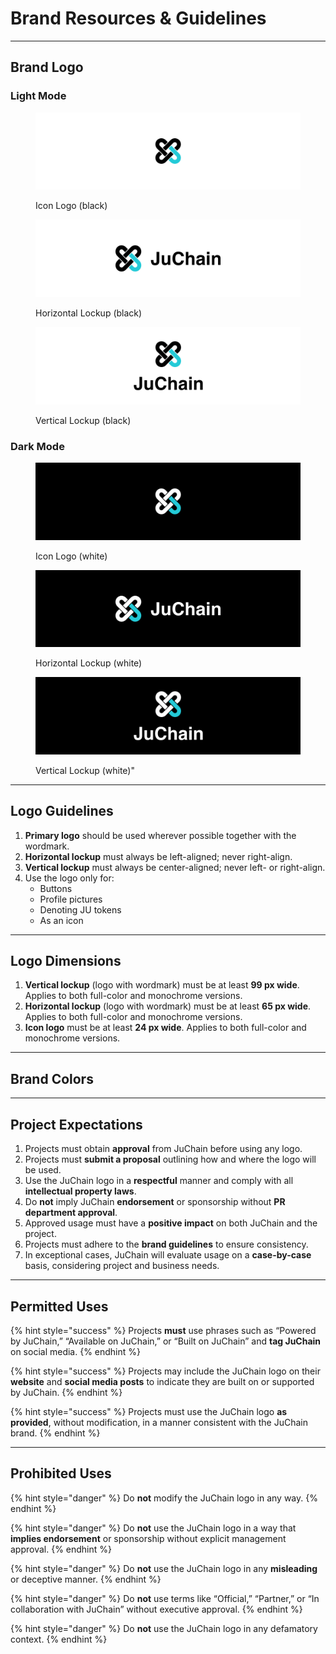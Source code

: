 # Brand Resources & Guidelines

***

## Brand Logo

### Light Mode

<figure><img src="../.gitbook/assets/Icon Logo-black.svg" alt=""><figcaption><p>Icon Logo (black)</p></figcaption></figure>

<div><figure><img src="../.gitbook/assets/Logomark Colored Version-cross-black.svg" alt=""><figcaption><p>Horizontal Lockup (black)</p></figcaption></figure> <figure><img src="../.gitbook/assets/Logomark Colored Version-vertical-black.svg" alt=""><figcaption><p>Vertical Lockup (black)</p></figcaption></figure></div>

### Dark Mode

<figure><img src="../.gitbook/assets/Icon Logo.svg" alt=""><figcaption><p>Icon Logo (white)</p></figcaption></figure>

<div><figure><img src="../.gitbook/assets/Logomark Colored Version-cross.svg" alt=""><figcaption><p>Horizontal Lockup (white)</p></figcaption></figure> <figure><img src="../.gitbook/assets/Logomark Colored Version-vertical.svg" alt=""><figcaption><p>Vertical Lockup (white)"</p></figcaption></figure></div>

***

## Logo Guidelines

1. **Primary logo** should be used wherever possible together with the wordmark.
2. **Horizontal lockup** must always be left-aligned; never right-align.
3. **Vertical lockup** must always be center-aligned; never left- or right-align.
4. Use the logo only for:
   * Buttons
   * Profile pictures
   * Denoting JU tokens
   * As an icon

***

## Logo Dimensions

1. **Vertical lockup** (logo with wordmark) must be at least **99 px wide**. Applies to both full-color and monochrome versions.
2. **Horizontal lockup** (logo with wordmark) must be at least **65 px wide**. Applies to both full-color and monochrome versions.
3. **Icon logo** must be at least **24 px wide**. Applies to both full-color and monochrome versions.

***

## Brand Colors

***

## Project Expectations

1. Projects must obtain **approval** from JuChain before using any logo.
2. Projects must **submit a proposal** outlining how and where the logo will be used.
3. Use the JuChain logo in a **respectful** manner and comply with all **intellectual property laws**.
4. Do **not** imply JuChain **endorsement** or sponsorship without **PR department approval**.
5. Approved usage must have a **positive impact** on both JuChain and the project.
6. Projects must adhere to the **brand guidelines** to ensure consistency.
7. In exceptional cases, JuChain will evaluate usage on a **case-by-case** basis, considering project and business needs.

***

## Permitted Uses

{% hint style="success" %}
Projects **must** use phrases such as “Powered by JuChain,” “Available on JuChain,” or “Built on JuChain” and **tag JuChain** on social media.
{% endhint %}

{% hint style="success" %}
Projects may include the JuChain logo on their **website** and **social media posts** to indicate they are built on or supported by JuChain.
{% endhint %}

{% hint style="success" %}
Projects must use the JuChain logo **as provided**, without modification, in a manner consistent with the JuChain brand.
{% endhint %}

***

## Prohibited Uses

{% hint style="danger" %}
Do **not** modify the JuChain logo in any way.
{% endhint %}

{% hint style="danger" %}
Do **not** use the JuChain logo in a way that **implies endorsement** or sponsorship without explicit management approval.
{% endhint %}

{% hint style="danger" %}
Do **not** use the JuChain logo in any **misleading** or deceptive manner.
{% endhint %}

{% hint style="danger" %}
Do **not** use terms like “Official,” “Partner,” or “In collaboration with JuChain” without executive approval.
{% endhint %}

{% hint style="danger" %}
Do **not** use the JuChain logo in any defamatory context.
{% endhint %}
